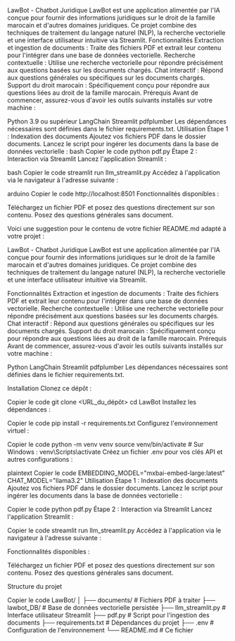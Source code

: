 LawBot - Chatbot Juridique
LawBot est une application alimentée par l'IA conçue pour fournir des informations juridiques sur le droit de la famille marocain et d'autres domaines juridiques. Ce projet combine des techniques de traitement du langage naturel (NLP), la recherche vectorielle et une interface utilisateur intuitive via Streamlit.
Fonctionnalités
Extraction et ingestion de documents : Traite des fichiers PDF et extrait leur contenu pour l'intégrer dans une base de données vectorielle.
Recherche contextuelle : Utilise une recherche vectorielle pour répondre précisément aux questions basées sur les documents chargés.
Chat interactif : Répond aux questions générales ou spécifiques sur les documents chargés.
Support du droit marocain : Spécifiquement conçu pour répondre aux questions liées au droit de la famille marocain.
Prérequis
Avant de commencer, assurez-vous d'avoir les outils suivants installés sur votre machine :

Python 3.9 ou supérieur
LangChain
Streamlit
pdfplumber
Les dépendances nécessaires sont définies dans le fichier requirements.txt.
Utilisation
Étape 1 : Indexation des documents
Ajoutez vos fichiers PDF dans le dossier documents.
Lancez le script pour ingérer les documents dans la base de données vectorielle :
bash
Copier le code
python pdf.py
Étape 2 : Interaction via Streamlit
Lancez l'application Streamlit :

bash
Copier le code
streamlit run llm_streamlit.py
Accédez à l'application via le navigateur à l'adresse suivante :

arduino
Copier le code
http://localhost:8501
Fonctionnalités disponibles :

Téléchargez un fichier PDF et posez des questions directement sur son contenu.
Posez des questions générales sans document.

Voici une suggestion pour le contenu de votre fichier README.md adapté à votre projet :

LawBot - Chatbot Juridique
LawBot est une application alimentée par l'IA conçue pour fournir des informations juridiques sur le droit de la famille marocain et d'autres domaines juridiques. Ce projet combine des techniques de traitement du langage naturel (NLP), la recherche vectorielle et une interface utilisateur intuitive via Streamlit.

Fonctionnalités
Extraction et ingestion de documents : Traite des fichiers PDF et extrait leur contenu pour l'intégrer dans une base de données vectorielle.
Recherche contextuelle : Utilise une recherche vectorielle pour répondre précisément aux questions basées sur les documents chargés.
Chat interactif : Répond aux questions générales ou spécifiques sur les documents chargés.
Support du droit marocain : Spécifiquement conçu pour répondre aux questions liées au droit de la famille marocain.
Prérequis
Avant de commencer, assurez-vous d'avoir les outils suivants installés sur votre machine :

Python 
LangChain
Streamlit
pdfplumber
Les dépendances nécessaires sont définies dans le fichier requirements.txt.

Installation
Clonez ce dépôt :


Copier le code
git clone <URL_du_dépôt>
cd LawBot
Installez les dépendances :


Copier le code
pip install -r requirements.txt
Configurez l'environnement virtuel :


Copier le code
python -m venv venv
source venv/bin/activate  # Sur Windows : venv\Scripts\activate
Créez un fichier .env pour vos clés API et autres configurations :

plaintext
Copier le code
EMBEDDING_MODEL="mxbai-embed-large:latest"
CHAT_MODEL="llama3.2"
Utilisation
Étape 1 : Indexation des documents
Ajoutez vos fichiers PDF dans le dossier documents.
Lancez le script pour ingérer les documents dans la base de données vectorielle :

Copier le code
python pdf.py
Étape 2 : Interaction via Streamlit
Lancez l'application Streamlit :


Copier le code
streamlit run llm_streamlit.py
Accédez à l'application via le navigateur à l'adresse suivante :

Fonctionnalités disponibles :

Téléchargez un fichier PDF et posez des questions directement sur son contenu.
Posez des questions générales sans document.

Structure du projet

Copier le code
LawBot/
│
├── documents/            # Fichiers PDF à traiter
├── lawbot_DB/            # Base de données vectorielle persistée
├── llm_streamlit.py      # Interface utilisateur Streamlit
├── pdf.py                # Script pour l'ingestion des documents
├── requirements.txt      # Dépendances du projet
├── .env                  # Configuration de l'environnement
└── README.md             # Ce fichier


